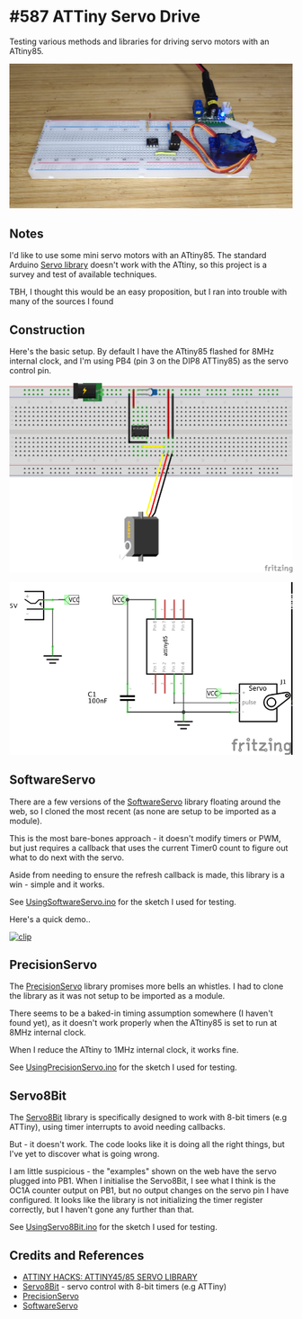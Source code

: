 # #587 ATTiny Servo Drive

Testing various methods and libraries for driving servo motors with an ATtiny85.

![Build](./assets/ATTinyServo_build.jpg?raw=true)

## Notes

I'd like to use some mini servo motors with an ATtiny85.
The standard Arduino
[Servo library](https://www.arduino.cc/reference/en/libraries/servo/)
doesn't work with the ATtiny, so this project is a survey and test of available techniques.

TBH, I thought this would be an easy proposition, but I ran into trouble with many of the sources I found

## Construction

Here's the basic setup. By default I have the ATtiny85 flashed for 8MHz internal clock,
and I'm using PB4 (pin 3 on the DIP8 ATTiny85) as the servo control pin.

![Breadboard](./assets/ATTinyServo_bb.jpg?raw=true)

![Schematic](./assets/ATTinyServo_schematic.jpg?raw=true)

## SoftwareServo

There are a few versions of the [SoftwareServo](https://github.com/ttseng/SoftwareServo) library floating around the web,
so I cloned the most recent (as none are setup to be imported as a module).

This is the most bare-bones approach - it doesn't modify timers or PWM, but just requires a callback that uses the
current Timer0 count to figure out what to do next with the servo.

Aside from needing to ensure the refresh callback is made, this library is a win - simple and it works.

See [UsingSoftwareServo.ino](./UsingSoftwareServo/UsingSoftwareServo.ino) for the sketch I used for testing.

Here's a quick demo..

[![clip](https://img.youtube.com/vi/Q-Hs6pHNgcE/0.jpg)](https://www.youtube.com/watch?v=Q-Hs6pHNgcE)

## PrecisionServo

The [PrecisionServo](https://github.com/ElizabethTeaches/PrecisionServo) library promises more bells an whistles.
I had to clone the library as it was not setup to be imported as a module.


There seems to be a baked-in timing assumption somewhere (I haven't found yet), as it doesn't work properly when
the ATtiny85 is set to run at 8MHz internal clock.

When I reduce the ATtiny to 1MHz internal clock, it works fine.

See [UsingPrecisionServo.ino](./UsingPrecisionServo/UsingPrecisionServo.ino) for the sketch I used for testing.

## Servo8Bit

The [Servo8Bit](https://github.com/fri000/Servo8Bit) library is specifically designed to work with 8-bit timers (e.g ATTiny),
using timer interrupts to avoid needing callbacks.

But - it doesn't work. The code looks like it is doing all the right things, but I've yet to discover what is going wrong.

I am little suspicious - the "examples" shown on the web have the servo plugged into PB1.
When I initialise the Servo8Bit, I see what I think is the OC1A counter output on PB1, but no output changes on the servo pin I have configured.
It looks like the library is not initializing the timer register correctly, but I haven't gone any further than that.

See [UsingServo8Bit.ino](./UsingServo8Bit/UsingServo8Bit.ino) for the sketch I used for testing.

## Credits and References

* [ATTINY HACKS: ATTINY45/85 SERVO LIBRARY](https://hackaday.com/2011/09/25/attiny-hacks-attiny4585-servo-library/)
* [Servo8Bit](https://github.com/fri000/Servo8Bit) - servo control with 8-bit timers (e.g ATTiny)
* [PrecisionServo](https://github.com/ElizabethTeaches/PrecisionServo)
* [SoftwareServo](https://github.com/ttseng/SoftwareServo)
